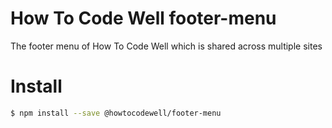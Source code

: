 # How To Code Well footer-menu
The footer menu of How To Code Well which is shared across multiple sites

# Install
```bash
$ npm install --save @howtocodewell/footer-menu
```